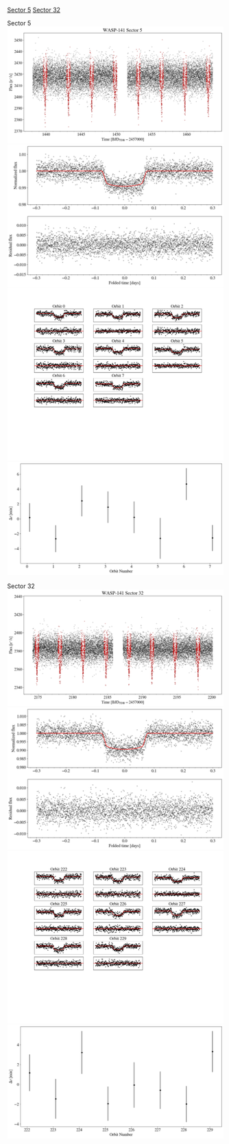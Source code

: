 [Sector 5](#sector5)
[Sector 32](#sector32)

<a name = "sector5"></a>
Sector 5
![alt text](/tt/WASP-141_Sector_5/WASP-141_Sector_5_a_TimeSeries.png)
![alt text](/tt/WASP-141_Sector_5/WASP-141_Sector_5_b_FoldedLightCurve.png)
![alt text](/tt/WASP-141_Sector_5/WASP-141_Sector_5_b_IndividualTransitsWithFit.png)
![alt text](/tt/WASP-141_Sector_5/WASP-141_Sector_5_c_TimingResiduals.png)

<a name = "sector32"></a>
Sector 32
![alt text](/tt/WASP-141_Sector_32/WASP-141_Sector_32_a_TimeSeries.png)
![alt text](/tt/WASP-141_Sector_32/WASP-141_Sector_32_b_FoldedLightCurve.png)
![alt text](/tt/WASP-141_Sector_32/WASP-141_Sector_32_b_IndividualTransitsWithFit.png)
![alt text](/tt/WASP-141_Sector_32/WASP-141_Sector_32_c_TimingResiduals.png)

